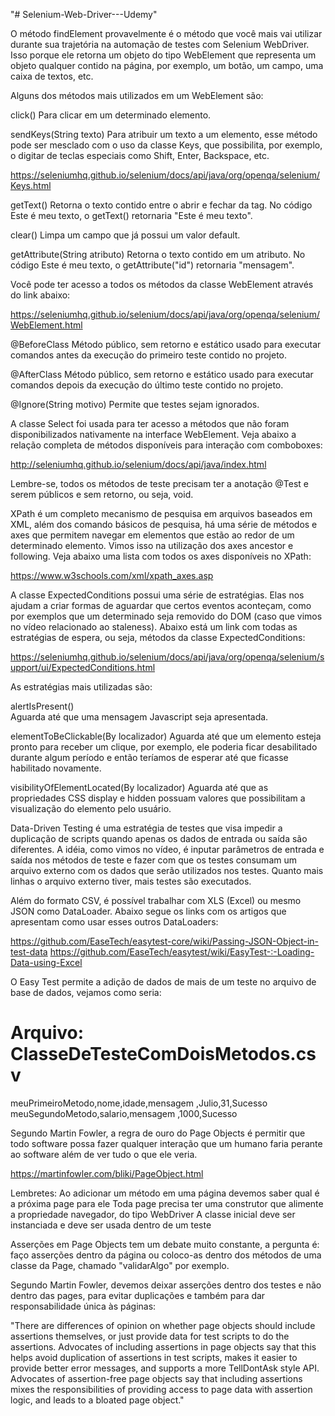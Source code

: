 "# Selenium-Web-Driver---Udemy" 

O método findElement provavelmente é o método que você mais vai utilizar durante sua trajetória na automação de testes com Selenium WebDriver. Isso porque ele retorna um objeto do tipo WebElement que representa um objeto qualquer contido na página, por exemplo, um botão, um campo, uma caixa de textos, etc.

Alguns dos métodos mais utilizados em um WebElement são:

click() 
Para clicar em um determinado elemento.

sendKeys(String texto) 
Para atribuir um texto a um elemento, esse método pode ser mesclado com o uso da classe Keys, que possibilita, por exemplo, o digitar de teclas especiais como Shift, Enter, Backspace, etc.

https://seleniumhq.github.io/selenium/docs/api/java/org/openqa/selenium/Keys.html

getText() 
Retorna o texto contido entre o abrir e fechar da tag. No código <a id="mensagem">Este é meu texto</a>, o getText() retornaria "Este é meu texto".

clear() 
Limpa um campo que já possui um valor default.

getAttribute(String atributo) 
Retorna o texto contido em um atributo. No código <a id="mensagem">Este é meu texto</a>, o getAttribute("id") retornaria "mensagem".

Você pode ter acesso a todos os métodos da classe WebElement através do link abaixo:

https://seleniumhq.github.io/selenium/docs/api/java/org/openqa/selenium/WebElement.html

@BeforeClass
Método público, sem retorno e estático usado para executar comandos antes da execução do primeiro teste contido no projeto.

@AfterClass
Método público, sem retorno e estático usado para executar comandos depois da execução do último teste contido no projeto.

@Ignore(String motivo)
Permite que testes sejam ignorados.

A classe Select foi usada para ter acesso a métodos que não foram disponibilizados nativamente na interface WebElement. Veja abaixo a relação completa de métodos disponíveis para interação com comboboxes:

http://seleniumhq.github.io/selenium/docs/api/java/index.html

Lembre-se, todos os métodos de teste precisam ter a anotação @Test e serem públicos e sem retorno, ou seja, void.

XPath é um completo mecanismo de pesquisa em arquivos baseados em XML, além dos comando básicos de pesquisa, há uma série de métodos e axes que permitem navegar em elementos que estão ao redor de um determinado elemento. Vimos isso na utilização dos axes ancestor e following. Veja abaixo uma lista com todos os axes disponíveis no XPath:

https://www.w3schools.com/xml/xpath_axes.asp

A classe ExpectedConditions possui uma série de estratégias. Elas nos ajudam a criar formas de aguardar que certos eventos aconteçam, como por exemplos que um determinado seja removido do DOM (caso que vimos no vídeo relacionado ao staleness). Abaixo está um link com todas as estratégias de espera, ou seja, métodos da classe ExpectedConditions:

https://seleniumhq.github.io/selenium/docs/api/java/org/openqa/selenium/support/ui/ExpectedConditions.html

As estratégias mais utilizadas são:

alertIsPresent()  
Aguarda até que uma mensagem Javascript seja apresentada.

elementToBeClickable(By localizador) 
Aguarda até que um elemento esteja pronto para receber um clique, por exemplo, ele poderia ficar desabilitado durante algum período e então teríamos de esperar até que ficasse habilitado novamente.

visibilityOfElementLocated(By localizador) 
Aguarda até que as propriedades CSS display e hidden possuam valores que possibilitam a visualização do elemento pelo usuário.

Data-Driven Testing é uma estratégia de testes que visa impedir a duplicação de scripts quando apenas os dados de entrada ou saída são diferentes. A idéia, como vimos no vídeo, é inputar parâmetros de entrada e saída nos métodos de teste e fazer com que os testes consumam um arquivo externo com os dados que serão utilizados nos testes. Quanto mais linhas o arquivo externo tiver, mais testes são executados.

Além do formato CSV, é possível trabalhar com XLS (Excel) ou mesmo JSON como DataLoader. Abaixo segue os links com os artigos que apresentam como usar esses outros DataLoaders:

https://github.com/EaseTech/easytest-core/wiki/Passing-JSON-Object-in-test-data
https://github.com/EaseTech/easytest/wiki/EasyTest-:-Loading-Data-using-Excel

O Easy Test permite a adição de dados de mais de um teste no arquivo de base de dados, vejamos como seria:

# Arquivo: ClasseDeTesteComDoisMetodos.csv

meuPrimeiroMetodo,nome,idade,mensagem
                 ,Julio,31,Sucesso
meuSegundoMetodo,salario,mensagem
                ,1000,Sucesso
                
Segundo Martin Fowler, a regra de ouro do Page Objects é permitir que todo software possa fazer qualquer interação que um humano faria perante ao software além de ver tudo o que ele veria.

https://martinfowler.com/bliki/PageObject.html

Lembretes:
Ao adicionar um método em uma página devemos saber qual é a próxima page para ele
Toda page precisa ter uma construtor que alimente a propriedade navegador, do tipo WebDriver
A classe inicial deve ser instanciada e deve ser usada dentro de um teste 

Asserções em Page Objects tem um debate muito constante, a pergunta é: faço asserções dentro da página ou coloco-as dentro dos métodos de uma classe da Page, chamado "validarAlgo" por exemplo.

Segundo Martin Fowler, devemos deixar asserções dentro dos testes e não dentro das pages, para evitar duplicações e também para dar responsabilidade única às páginas:

"There are differences of opinion on whether page objects should include assertions themselves, or just provide data for test scripts to do the assertions. Advocates of including assertions in page objects say that this helps avoid duplication of assertions in test scripts, makes it easier to provide better error messages, and supports a more TellDontAsk style API. Advocates of assertion-free page objects say that including assertions mixes the responsibilities of providing access to page data with assertion logic, and leads to a bloated page object."
